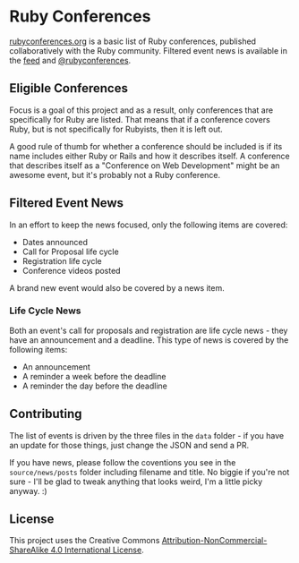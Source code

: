 # Ruby Conferences

[rubyconferences.org][r] is a basic list of Ruby conferences, published
collaboratively with the Ruby community. Filtered event news is available in the
[feed][f] and [@rubyconferences][t].

[r]: http://rubyconferences.org/
[f]: http://rubyconferences.org/news/feed.xml
[t]: https://twitter.com/rubyconferences

## Eligible Conferences

Focus is a goal of this project and as a result, only conferences that are
specifically for Ruby are listed. That means that if a conference covers Ruby,
but is not specifically for Rubyists, then it is left out.

A good rule of thumb for whether a conference should be included is if its name
includes either Ruby or Rails and how it describes itself. A conference that
describes itself as a "Conference on Web Development" might be an awesome event,
but it's probably not a Ruby conference.

## Filtered Event News

In an effort to keep the news focused, only the following items are covered:

* Dates announced
* Call for Proposal life cycle
* Registration life cycle
* Conference videos posted

A brand new event would also be covered by a news item.

### Life Cycle News

Both an event's call for proposals and registration are life cycle news - they
have an announcement and a deadline. This type of news is covered by the
following items:

* An announcement
* A reminder a week before the deadline
* A reminder the day before the deadline

## Contributing

The list of events is driven by the three files in the `data` folder - if you
have an update for those things, just change the JSON and send a PR.

If you have news, please follow the coventions you see in the
`source/news/posts` folder including filename and title. No biggie if you're not
sure - I'll be glad to tweak anything that looks weird, I'm a little picky
anyway. :)

## License

This project uses the Creative Commons [Attribution-NonCommercial-ShareAlike 4.0
International License][l].

[l]: http://creativecommons.org/licenses/by-nc-sa/4.0/deed.en_US.
